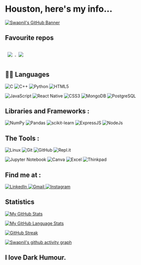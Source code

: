 # Houston, here's my info...

<!--
**SwapnilNair/SwapnilNair** is a ✨ _special_ ✨ repository because its `README.md` (this file) appears on your GitHub profile.
-->
[![Swapnil's GitHub Banner](./banner.png)](https://www.wikipedia.com)

## Favourite repos
<a href="https://github.com/SwapnilNair/SafariFox">
  <img align="center" style="margin:1rem 0.5rem" src="https://github-readme-stats.vercel.app/api/pin/?username=SwapnilNair&repo=SafariFox&title_color=ffffff&text_color=c9cacc&icon_color=4AB197&bg_color=1A2B34" />
</a>

<a href="https://github.com/vinceliuice/WhiteSur-gtk-theme">
  <img align="center" style="margin:1rem 0.5rem " src="https://github-readme-stats.vercel.app/api/pin/?username=vinceliuice&repo=WhiteSur-gtk-theme&title_color=ffffff&text_color=c9cacc&icon_color=4AB197&bg_color=1A2B34" height/>
</a>
<br/>

## 👨‍💻 Languages
![C](https://img.shields.io/badge/c-%2300599C.svg?style=for-the-badge&logo=c&logoColor=white)
![C++](https://img.shields.io/badge/c++-%2300599C.svg?style=for-the-badge&logo=c%2B%2B&logoColor=white)
![Python](https://img.shields.io/badge/python-3670A0?style=for-the-badge&logo=python&logoColor=ffdd54)
![HTML5](https://img.shields.io/badge/html5-%23E34F26.svg?style=for-the-badge&logo=html5&logoColor=white)

![JavaScript](https://img.shields.io/badge/javascript-%23323330.svg?style=for-the-badge&logo=javascript&logoColor=%23F7DF1E)
![React Native](https://img.shields.io/badge/React_Native-20232A?style=for-the-badge&logo=react&logoColor=61DAFB)
![CSS3](https://img.shields.io/badge/css3-%231572B6.svg?style=for-the-badge&logo=css3&logoColor=white)
![MongoDB](https://img.shields.io/badge/MongoDB-4EA94B?style=for-the-badge&logo=mongodb&logoColor=white)
![PostgreSQL](https://img.shields.io/badge/PostgreSQL-316192?style=for-the-badge&logo=postgresql&logoColor=white)

## Libraries and Frameworks :

![NumPy](https://img.shields.io/badge/numpy-%23013243.svg?style=for-the-badge&logo=numpy&logoColor=white)
![Pandas](https://img.shields.io/badge/pandas-%23150458.svg?style=for-the-badge&logo=pandas&logoColor=white)
![scikit-learn](https://img.shields.io/badge/scikit--learn-%23F7931E.svg?style=for-the-badge&logo=scikit-learn&logoColor=white)
![ExpressJS](https://img.shields.io/badge/Express.js-404D59?style=for-the-badge)
![NodeJs](https://img.shields.io/badge/Node.js-43853D?style=for-the-badge&logo=node.js&logoColor=white)

## The Tools :
![Linux](https://img.shields.io/badge/Ubuntu-E95420?style=for-the-badge&logo=ubuntu&logoColor=white)
![Git](https://img.shields.io/badge/git-%23F05033.svg?style=for-the-badge&logo=git&logoColor=white)
![GitHub](https://img.shields.io/badge/github-%23121011.svg?style=for-the-badge&logo=github&logoColor=white)
![Repl.it](https://img.shields.io/badge/Repl.it-%230D101E.svg?style=for-the-badge&logo=replit&logoColor=white)

![Jupyter Notebook](https://img.shields.io/badge/jupyter-%23FA0F00.svg?style=for-the-badge&logo=jupyter&logoColor=white)
![Canva](https://img.shields.io/badge/Canva-%2300C4CC.svg?style=for-the-badge&logo=Canva&logoColor=white) 
![Excel](https://img.shields.io/badge/Microsoft_Excel-217346?style=for-the-badge&logo=microsoft-excel&logoColor=white)
![Thinkpad](https://img.shields.io/badge/AMD-Ryzen_7_5500U-ED1C24?style=for-the-badge&logo=Linux&logoColor=white)

## Find me at :
<a href="https://www.linkedin.com/in/swapnil-nair-015917203/">
  <img alt="LinkedIn" src="https://img.shields.io/badge/linkedin-%230077B5.svg?style=for-the-badge&logo=linkedin&logoColor=white?"/>
</a>
<a href="https://swapnilnair747@gmail.com">
  <img alt="Gmail" src="https://img.shields.io/badge/Gmail-D14836?style=for-the-badge&logo=gmail&logoColor=white"/>
</a>
<a href="https://www.instagram.com/">
  <img alt="Instagram" src="https://img.shields.io/badge/Instagram-E4405F?style=for-the-badge&logo=instagram&logoColor=white"/>
</a>

## Statistics
[![My GitHub Stats](https://github-readme-stats.vercel.app/api/?username=SwapnilNair&count_private=true&theme=react&showicons=true)]()

[![My GitHub Language Stats](https://github-readme-stats.vercel.app/api/top-langs/?username=SwapnilNair&langs_count=5&theme=react)]()

[![GitHub Streak](https://github-readme-streak-stats.herokuapp.com/?user=SwapnilNair&theme=react)](https://git.io/streak-stats)

[![Swapnil's github activity graph](https://github-readme-activity-graph.cyclic.app/graph?username=SwapnilNair&theme=dracula)](https://github.com/ashutosh00710/github-readme-activity-graph)

## I love Dark Humour.
